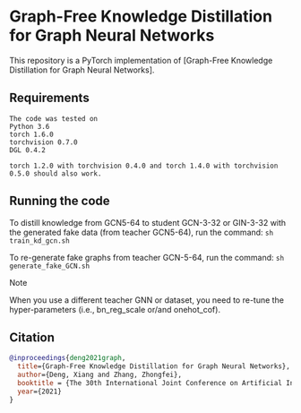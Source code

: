 # Graph-Free Knowledge Distillation for Graph Neural Networks

This repository is a PyTorch implementation of [Graph-Free Knowledge Distillation for Graph Neural Networks].

## Requirements

```
The code was tested on
Python 3.6
torch 1.6.0
torchvision 0.7.0
DGL 0.4.2
```
```
torch 1.2.0 with torchvision 0.4.0 and torch 1.4.0 with torchvision 0.5.0 should also work.
```


## Running the code
To distill knowledge from GCN5-64 to student GCN-3-32 or GIN-3-32 with the generated fake data (from teacher GCN5-64), run the command:
`sh train_kd_gcn.sh`


To re-generate fake graphs from teacher GCN-5-64, run the command:
`sh generate_fake_GCN.sh`


Note

When you use a different teacher GNN or dataset, you need to re-tune the hyper-parameters (i.e., bn_reg_scale or/and onehot_cof).

## Citation

```bibtex
@inproceedings{deng2021graph,
  title={Graph-Free Knowledge Distillation for Graph Neural Networks},
  author={Deng, Xiang and Zhang, Zhongfei},
  booktitle = {The 30th International Joint Conference on Artificial Intelligence},
  year={2021}
}
```
